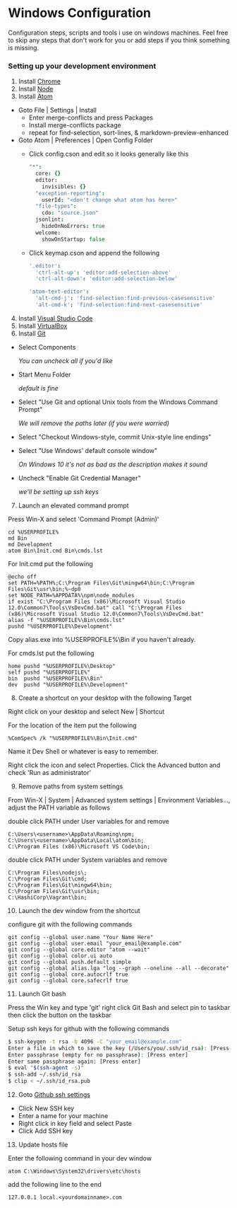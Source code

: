 # Windows Configuration

Configuration steps, scripts and tools i use on windows machines. Feel free to skip any steps that don't work for you or add steps if you think something is missing.

### Setting up your development environment

1. Install [Chrome](https://www.google.com/chrome/)
2. Install [Node](http://nodejs.org/)
3. Install [Atom](https://atom.io)
  - Goto File | Settings | Install
    - Enter merge-conflicts and press Packages
    - Install merge-conflicts package
    - repeat for find-selection, sort-lines, & markdown-preview-enhanced
  - Goto Atom | Preferences | Open Config Folder
    - Click config.cson and edit so it looks generally like this
    
      ```coffee
      "*":
        core: {}
        editor:
          invisibles: {}
        "exception-reporting":
          userId: "<don't change what atom has here>"
        "file-types":
          cdo: "source.json"
        jsonlint:
          hideOnNoErrors: true
        welcome:
          showOnStartup: false
      ```
    - Click keymap.cson and append the following
      ```coffee
      '.editor':
        'ctrl-alt-up': 'editor:add-selection-above'
        'ctrl-alt-down': 'editor:add-selection-below'

      'atom-text-editor':
        'alt-cmd-j': 'find-selection:find-previous-casesensitive'
        'alt-cmd-k': 'find-selection:find-next-casesensitive'
      ```
4. Install [Visual Studio Code](https://code.visualstudio.com/Download)
5. Install [VirtualBox](https://www.virtualbox.org/wiki/Downloads)
6. Install [Git](https://git-scm.com/)

  - Select Components

    *You can uncheck all if you'd like*

  - Start Menu Folder

    *default is fine*

  - Select "Use Git and optional Unix tools from the Windows Command Prompt"

    *We will remove the paths later (if you were worried)*

  - Select "Checkout Windows-style, commit Unix-style line endings"

  - Select "Use Windows' default console window"

    *On Windows 10 it's not as bad as the description makes it sound*

  - Uncheck "Enable Git Credential Manager"

    *we'll be setting up ssh keys*

7. Launch an elevated command prompt

  Press Win-X and select 'Command Prompt (Admin)'

  ```
  cd %USERPROFILE%
  md Bin
  md Development
  atom Bin\Init.cmd Bin\cmds.lst
  ```

  For Init.cmd put the following

  ```
  @echo off
  set PATH=%PATH%;C:\Program Files\Git\mingw64\bin;C:\Program Files\Git\usr\bin;%~dp0
  set NODE_PATH=%APPDATA%\npm\node_modules
  if exist "C:\Program Files (x86)\Microsoft Visual Studio 12.0\Common7\Tools\VsDevCmd.bat" call "C:\Program Files (x86)\Microsoft Visual Studio 12.0\Common7\Tools\VsDevCmd.bat"
  alias -f "%USERPROFILE%\Bin\cmds.lst"
  pushd "%USERPROFILE%\Development"
  ```

  Copy alias.exe into %USERPROFILE%\Bin if you haven't already.

  For cmds.lst put the following

  ```
  home pushd "%USERPROFILE%\Desktop"
  self pushd "%USERPROFILE%"
  bin  pushd "%USERPROFILE%\Bin"
  dev  pushd "%USERPROFILE%\Development"
  ```

8. Create a shortcut on your desktop with the following Target

  Right click on your desktop and select New | Shortcut

  For the location of the item put the following

  ```
  %ComSpec% /k "%USERPROFILE%\Bin\Init.cmd"
  ```

  Name it Dev Shell or whatever is easy to remember.

  Right click the icon and select Properties.
  Click the Advanced button and check 'Run as administrator'

9. Remove paths from system settings

  From Win-X | System | Advanced system settings | Environment Variables..., adjust the PATH variable as follows

  double click PATH under User variables for <username> and remove

  ```
  C:\Users\<username>\AppData\Roaming\npm;
  C:\Users\<username>\AppData\Local\atom\bin;
  C:\Program Files (x86)\Microsoft VS Code\bin;
  ```

  double click PATH under System variables and remove

  ```
  C:\Program Files\nodejs\;
  C:\Program Files\Git\cmd;
  C:\Program Files\Git\mingw64\bin;
  C:\Program Files\Git\usr\bin;
  C:\HashiCorp\Vagrant\bin;
  ```

10. Launch the dev window from the shortcut

  configure git with the following commands

  ```
  git config --global user.name "Your Name Here"
  git config --global user.email "your_email@example.com"
  git config --global core.editor "atom --wait"
  git config --global color.ui auto
  git config --global push.default simple
  git config --global alias.lga "log --graph --oneline --all --decorate"
  git config --global core.autocrlf true
  git config --global core.safecrlf true
  ```  

11. Launch Git bash

  Press the Win key and type 'git' right click Git Bash and select pin to taskbar then click the button on the taskbar

  Setup ssh keys for github with the following commands

  ```bash
  $ ssh-keygen -t rsa -b 4096 -C "your_email@example.com"
  Enter a file in which to save the key (/Users/you/.ssh/id_rsa): [Press enter]
  Enter passphrase (empty for no passphrase): [Press enter]
  Enter same passphrase again: [Press enter]
  $ eval "$(ssh-agent -s)"
  $ ssh-add ~/.ssh/id_rsa
  $ clip < ~/.ssh/id_rsa.pub
  ```

12. Goto [Github ssh settings](https://github.com/settings/ssh)
  - Click New SSH key
  - Enter a name for your machine
  - Right click in key field and select Paste
  - Click Add SSH key

13. Update hosts file

  Enter the following command in your dev window

  ```
  atom C:\Windows\System32\drivers\etc\hosts
  ```
  add the following line to the end
  ```
  127.0.0.1 local.<yourdomainname>.com
  ```
